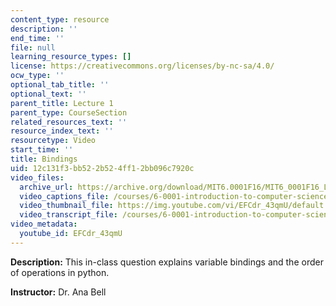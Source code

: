 ```yaml
---
content_type: resource
description: ''
end_time: ''
file: null
learning_resource_types: []
license: https://creativecommons.org/licenses/by-nc-sa/4.0/
ocw_type: ''
optional_tab_title: ''
optional_text: ''
parent_title: Lecture 1
parent_type: CourseSection
related_resources_text: ''
resource_index_text: ''
resourcetype: Video
start_time: ''
title: Bindings
uid: 12c131f3-bb52-2b52-4ff1-2bb096c7920c
video_files:
  archive_url: https://archive.org/download/MIT6.0001F16/MIT6_0001F16_Lecture_01_exercise_03_300k.mp4
  video_captions_file: /courses/6-0001-introduction-to-computer-science-and-programming-in-python-fall-2016/9c97a54610825310a6bfaeda6153148a_EFCdr_43qmU.vtt
  video_thumbnail_file: https://img.youtube.com/vi/EFCdr_43qmU/default.jpg
  video_transcript_file: /courses/6-0001-introduction-to-computer-science-and-programming-in-python-fall-2016/988d8f920e347265ec1acfa644155d03_EFCdr_43qmU.pdf
video_metadata:
  youtube_id: EFCdr_43qmU
---
```


**Description:** This in-class question explains variable bindings and the order of operations in python.

**Instructor:** Dr. Ana Bell

